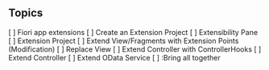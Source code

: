 Topics
------
[ ] Fiori app extensions
[ ] Create an Extension Project
[ ] Extensibility Pane
[ ] Extension Project
[ ] Extend View/Fragments with Extension Points (Modification)
[ ] Replace View
[ ] Extend Controller with ControllerHooks
[ ] Extend Controller
[ ] Extend OData Service
[ ] :Bring all together

